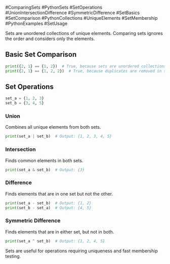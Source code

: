 #ComparingSets #PythonSets #SetOperations #UnionIntersectionDifference #SymmetricDifference #SetBasics #SetComparison #PythonCollections #UniqueElements #SetMembership #PythonExamples #SetUsage

Sets are unordered collections of unique elements. Comparing sets ignores the order and considers only the elements.

## Basic Set Comparison

```python
print({2, 1} == {1, 2})  # True, because sets are unordered collections of unique elements
print({2, 1} == {1, 2, 2})  # True, because duplicates are removed in sets
```

## Set Operations

```python
set_a = {1, 2, 3}
set_b = {3, 4, 5}
```

### Union

Combines all unique elements from both sets.

```python
print(set_a | set_b)  # Output: {1, 2, 3, 4, 5}
```

### Intersection

Finds common elements in both sets.

```python
print(set_a & set_b)  # Output: {3}
```

### Difference

Finds elements that are in one set but not the other.

```python
print(set_a - set_b)  # Output: {1, 2}
print(set_b - set_a)  # Output: {4, 5}
```

### Symmetric Difference

Finds elements that are in either set, but not in both.

```python
print(set_a ^ set_b)  # Output: {1, 2, 4, 5}
```

Sets are useful for operations requiring uniqueness and fast membership testing.